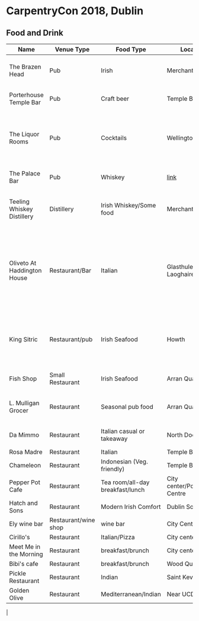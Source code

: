 # CarpentryCon 2018, Dublin


## Food and Drink

|Name|Venue Type|Food Type|Location|Google Map Link|Notes|
|----|----------|---------|--------|---------------|-----|
|The Brazen Head|Pub|Irish|Merchants Quay|[link](https://www.google.com/maps/place/The+Brazen+Head/@53.3448976,-6.2797165,16z/data=!4m5!3m4!1s0x0:0x316ccdee24ae96ab!8m2!3d53.3449328!4d-6.2763315)|"Oldest Pub in Ireland" *Favorite|
|Porterhouse Temple Bar|Pub|Craft beer|Temple Bar|[link](https://www.google.com/maps/place/Porterhouse+Temple+Bar/@53.3450877,-6.2696126,17z/data=!3m1!4b1!4m5!3m4!1s0x48670cf1d0ca2821:0x34c69fd4b0d13d67!8m2!3d53.3450877!4d-6.2674185)|Craft beers *Favorite|
|The Liquor Rooms|Pub|Cocktails|Wellington Quay|[link](https://www.google.com/maps/place/The+Liquor+Rooms/@53.345382,-6.269083,17z/data=!3m1!4b1!4m5!3m4!1s0x48670e82b3c1e163:0xddc78935d1db3cf1!8m2!3d53.345382!4d-6.266889)|Great custom and classic cocktails * Favorite|
|The Palace Bar|Pub|Whiskey|[link](https://www.google.com/maps/place/The+Palace+Bar/@53.3458175,-6.2603538,19z/data=!4m12!1m6!3m5!1s0x48670e82b3c1e163:0xddc78935d1db3cf1!2sThe+Liquor+Rooms!8m2!3d53.345382!4d-6.266889!3m4!1s0x0:0x754042cd7609c648!8m2!3d53.3458952!4d-6.2596066)|Victorian bar with great whiskey selection*Favorite|
|Teeling Whiskey Distillery|Distillery|Irish Whiskey/Some food|Merchants Quay|[link](https://www.google.com/maps/place/Teeling+Whiskey+Distillery/@53.337861,-6.2789789,17z/data=!3m1!4b1!4m5!3m4!1s0x48670fa7e35040d1:0xdd5e9538709b5de6!8m2!3d53.337861!4d-6.276785)|Great tour and tasting class *Favorite|
|Oliveto At Haddington House|Restaurant/Bar|Italian|Glasthule, Dún Laoghaire|[link](https://www.google.com/maps/place/Oliveto+At+Haddington+House/@53.292077,-6.132761,17z/data=!3m1!4b1!4m5!3m4!1s0x48670624ae3652b3:0xadb6ea16a069e82b!8m2!3d53.292077!4d-6.130567)|Great views of the harbor, take the train from Dublin City Centre; *Favorite|
|King Sitric|Restaurant/pub|Irish Seafood|Howth|[link](https://www.google.com/maps/place/King+Sitric/@53.3882862,-6.0656279,17z/data=!3m1!4b1!4m7!3m6!1s0x486704a25cc3f069:0xebe3b7e991e56874!5m1!1s2018-07-02!8m2!3d53.3882862!4d-6.0634339)|Take the train from Dublin City Centre; * Favorite|
|Fish Shop|Small Restaurant|Irish Seafood|Arran Quay|[link](https://www.google.com/maps/place/Fish+Shop,+6+Queen+St./@53.3466141,-6.2863684,14z/data=!4m5!3m4!1s0x486708c6d484a6f1:0x478852cb78b84c8b!8m2!3d53.3470833!4d-6.2800384)|Award-winning Seafood|
|L. Mulligan Grocer|Restaurant|Seasonal pub food|Arran Quay|[link](https://www.google.com/maps/place/L.+Mulligan+Grocer/@53.3459869,-6.2849543,14.12z/data=!4m5!3m4!1s0x0:0xf3f06026e1ccc841!8m2!3d53.3509996!4d-6.2823075)|Lovely food and beverage paring|
|Da Mimmo|Restaurant|Italian casual or takeaway|North Dock|[link](https://www.google.com/maps/place/Da+Mimmo/@53.3572622,-6.2528418,14.12z/data=!4m5!3m4!1s0x48670e5fffed55db:0x5d2deb933d4c8cd3!8m2!3d53.3573297!4d-6.2427771)|Lovely simple Italian|
|Rosa Madre|Restaurant|Italian|Temple Bar|[link](https://www.google.com/maps/place/Rosa+Madre/@53.3438254,-6.2831441,14.12z/data=!4m5!3m4!1s0x0:0x1d4958c21deb297!8m2!3d53.3448448!4d-6.263811)||
|Chameleon|Restaurant|Indonesian (Veg. friendly)|Temple Bar|[link](https://www.google.com/maps/place/Chameleon/@53.3439547,-6.2738763,15.12z/data=!4m5!3m4!1s0x48670c27f18fd947:0xca7425da7cc236bb!8m2!3d53.3457735!4d-6.2633443)|Right on the river|
|Pepper Pot Cafe|Restaurant|Tea room/all-day breakfast/lunch|City center/Powercourt Centre|[link](https://www.google.com/maps/place/The+Pepper+Pot+Cafe/@53.3422806,-6.2651497,16.12z/data=!3m1!5s0x48670e9c66bc9331:0x9b6c50ac567c5450!4m5!3m4!1s0x48670e9c66ad9739:0x6b0c3b1e6da1db6a!8m2!3d53.3423691!4d-6.2617162)||
|Hatch and Sons|Restaurant|Modern Irish Comfort|Dublin Southside|[link](https://www.google.com/maps/place/Hatch+and+Sons/@53.3389912,-6.2689276,15.12z/data=!4m5!3m4!1s0x48670e995d237b7d:0xcb1572cc35dedb2c!8m2!3d53.3395602!4d-6.2583688)||
|Ely wine bar|Restaurant/wine shop|wine bar|City Center|[link](https://www.google.com/maps/place/ely+wine+bar/@53.3381453,-6.2638116,15.12z/data=!4m5!3m4!1s0x48670e99cbbe3bc9:0xc658ed107043e951!8m2!3d53.3379347!4d-6.2539834)||
|Cirillo's|Restaurant|Italian/Pizza|City center|[link](https://www.google.com/maps/place/Cirillo's/@53.3381453,-6.2638116,15.12z/data=!4m5!3m4!1s0x0:0x1dbbed268a4df09f!8m2!3d53.3377858!4d-6.252653)||
|Meet Me in the Morning|Restaurant|breakfast/brunch|City center|[link](https://www.google.com/maps/place/Meet+Me+in+the+Morning/@53.3347497,-6.2775264,15.12z/data=!4m5!3m4!1s0x48670c200a538047:0x4540a3912623f018!8m2!3d53.3355051!4d-6.2662545)||
|Bibi's cafe|Restaurant|breakfast/brunch|Wood Quay|[link](https://www.google.com/maps/place/Bibi's+Caf%C3%A9/@53.3347497,-6.2775264,15.12z/data=!4m5!3m4!1s0x0:0x1b9014e92ae2b623!8m2!3d53.3336088!4d-6.2725684)||
|Pickle Restaurant|Restaurant|Indian|Saint Kevin's|[link](https://www.google.com/maps/place/Pickle+Restaurant/@53.3371936,-6.2738665,15.12z/data=!4m5!3m4!1s0x48670ea004f3572f:0x7c2d80cb14880611!8m2!3d53.3339868!4d-6.2650931)||
|Golden Olive|Restaurant|Mediterranean/Indian|Near UCD|[link](https://www.google.com/maps/place/Golden+Olive+Restaurant-Mediterranean,+Indian,+middle+eastern+food+services./@53.3045265,-6.2433028,15z/data=!4m8!1m2!2m1!1srestaurants!3m4!1s0x486709391265c071:0xc752be91e588c2ed!8m2!3d53.3045265!4d-6.2345481)||
|
